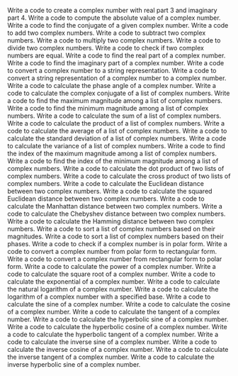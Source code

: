 Write a code to create a complex number with real part 3 and imaginary part 4.
Write a code to compute the absolute value of a complex number.
Write a code to find the conjugate of a given complex number.
Write a code to add two complex numbers.
Write a code to subtract two complex numbers.
Write a code to multiply two complex numbers.
Write a code to divide two complex numbers.
Write a code to check if two complex numbers are equal.
Write a code to find the real part of a complex number.
Write a code to find the imaginary part of a complex number.
Write a code to convert a complex number to a string representation.
Write a code to convert a string representation of a complex number to a complex number.
Write a code to calculate the phase angle of a complex number.
Write a code to calculate the complex conjugate of a list of complex numbers.
Write a code to find the maximum magnitude among a list of complex numbers.
Write a code to find the minimum magnitude among a list of complex numbers.
Write a code to calculate the sum of a list of complex numbers.
Write a code to calculate the product of a list of complex numbers.
Write a code to calculate the average of a list of complex numbers.
Write a code to calculate the standard deviation of a list of complex numbers.
Write a code to calculate the variance of a list of complex numbers.
Write a code to find the index of the maximum magnitude among a list of complex numbers.
Write a code to find the index of the minimum magnitude among a list of complex numbers.
Write a code to calculate the dot product of two lists of complex numbers.
Write a code to calculate the cross product of two lists of complex numbers.
Write a code to calculate the Euclidean distance between two complex numbers.
Write a code to calculate the squared Euclidean distance between two complex numbers.
Write a code to calculate the Manhattan distance between two complex numbers.
Write a code to calculate the Chebyshev distance between two complex numbers.
Write a code to calculate the Hamming distance between two complex numbers.
Write a code to sort a list of complex numbers based on their magnitudes.
Write a code to sort a list of complex numbers based on their phases.
Write a code to check if a complex number is in polar form.
Write a code to convert a complex number from polar form to rectangular form.
Write a code to convert a complex number from rectangular form to polar form.
Write a code to calculate the power of a complex number.
Write a code to calculate the square root of a complex number.
Write a code to calculate the exponential of a complex number.
Write a code to calculate the natural logarithm of a complex number.
Write a code to calculate the logarithm of a complex number with a specified base.
Write a code to calculate the sine of a complex number.
Write a code to calculate the cosine of a complex number.
Write a code to calculate the tangent of a complex number.
Write a code to calculate the hyperbolic sine of a complex number.
Write a code to calculate the hyperbolic cosine of a complex number.
Write a code to calculate the hyperbolic tangent of a complex number.
Write a code to calculate the inverse sine of a complex number.
Write a code to calculate the inverse cosine of a complex number.
Write a code to calculate the inverse tangent of a complex number.
Write a code to calculate the inverse hyperbolic sine of a complex number.
